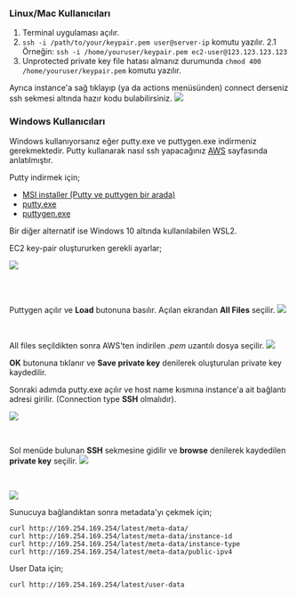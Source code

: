 ### Linux/Mac Kullanıcıları 
1. Terminal uygulaması açılır.
2. `ssh -i /path/to/your/keypair.pem user@server-ip` komutu yazılır.
2.1 Örneğin: `ssh -i /home/youruser/keypair.pem ec2-user@123.123.123.123`
3. Unprotected private key file hatası almanız durumunda `chmod 400  /home/youruser/keypair.pem` komutu yazılır.

Ayrıca instance'a sağ tıklayıp (ya da actions menüsünden) connect derseniz ssh sekmesi altında hazır kodu bulabilirsiniz.
![](https://asf.alaska.edu/wp-content/uploads/2019/03/cloud-recipe-image-1-2000x1125.jpg)

### Windows Kullanıcıları
Windows kullanıyorsanız eğer putty.exe ve puttygen.exe indirmeniz gerekmektedir. Putty kullanarak nasıl ssh yapacağınız [AWS](https://docs.aws.amazon.com/AWSEC2/latest/UserGuide/putty.html) sayfasında anlatılmıştır.

Putty indirmek için;
* [MSI installer (Putty ve puttygen bir arada)](https://www.puttygen.com/download-putty)
* [putty.exe](https://puttygen.com/download.php?val=13)
* [puttygen.exe](https://puttygen.com/download.php?val=49)

Bir diğer alternatif ise Windows 10 altında kullanılabilen WSL2. 

EC2 key-pair oluştururken gerekli ayarlar;

![](https://assets.cloudacademy.com/bakery/media/uploads/content_engine/image-20220531141451-7-68b98e35-3764-4380-a055-7e5e11b4d903.png)

<br>
<br>

Puttygen açılır ve **Load** butonuna basılır. Açılan ekrandan **All Files** seçilir. 
![](https://assets.cloudacademy.com/bakery/media/uploads/lab-step/blobid2-33284b50-e60d-4adc-9ca0-80400a29ba75.png)

<br>

All files seçildikten sonra AWS'ten indirilen *.pem* uzantılı dosya seçilir. 
![](https://assets.cloudacademy.com/bakery/media/uploads/lab-step/blobid4-183da0e6-7348-4594-8dd0-69ea3f7056df.png)

**OK** butonuna tıklanır ve **Save private key** denilerek oluşturulan private key kaydedilir.

Sonraki adımda putty.exe açılır ve host name kısmına instance'a ait bağlantı adresi girilir. (Connection type **SSH** olmalıdır).

![](putty-connect-step1-4ba34dd1-377c-4f0c-9bd2-c6e63c909cc4.jpg)

<br>

Sol menüde bulunan **SSH** sekmesine gidilir ve **browse** denilerek kaydedilen **private key** seçilir.
![](blobid0-9519ff3f-2934-46d2-8ca0-d81cc43c6106.png)

<br>

![](https://assets.cloudacademy.com/bakery/media/uploads/blobid0-2e0e20fd-e8ff-433b-acc7-a323f92bb06e.png)


Sunucuya bağlandıktan sonra metadata'yı çekmek için;

```
curl http://169.254.169.254/latest/meta-data/
curl http://169.254.169.254/latest/meta-data/instance-id
curl http://169.254.169.254/latest/meta-data/instance-type
curl http://169.254.169.254/latest/meta-data/public-ipv4
```


User Data için;
```
curl http://169.254.169.254/latest/user-data
```